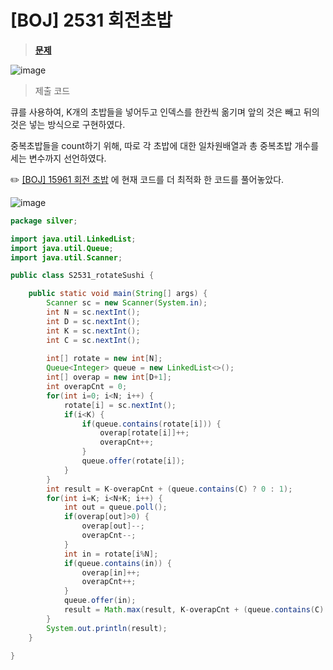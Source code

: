 # [BOJ] 2531 회전초밥
> **[문제](https://www.acmicpc.net/problem/2531)**
> 
![image](https://user-images.githubusercontent.com/80896077/174919631-8215d2ed-0484-4a93-9712-18e7d8e8139e.png)

> 제출 코드
> 

큐를 사용하여, K개의 초밥들을 넣어두고 인덱스를 한칸씩 옮기며 앞의 것은 빼고 뒤의 것은 넣는 방식으로 구현하였다. 

중복초밥들을 count하기 위해, 따로 각 초밥에 대한 일차원배열과 총 중복초밥 개수를 세는 변수까지 선언하였다.

✏️ [[BOJ] 15961 회전 초밥](./gold/b15961.md) 에 현재 코드를 더 최적화 한 코드를 풀어놓았다.

![image](https://user-images.githubusercontent.com/80896077/174919676-56086041-deb3-478e-85f2-e6c004a1d751.png)

```java
package silver;

import java.util.LinkedList;
import java.util.Queue;
import java.util.Scanner;

public class S2531_rotateSushi {

	public static void main(String[] args) {
		Scanner sc = new Scanner(System.in);
		int N = sc.nextInt();
		int D = sc.nextInt();
		int K = sc.nextInt();
		int C = sc.nextInt();
		
		int[] rotate = new int[N];
		Queue<Integer> queue = new LinkedList<>();
		int[] overap = new int[D+1];
		int overapCnt = 0;
		for(int i=0; i<N; i++) {
			rotate[i] = sc.nextInt();
			if(i<K) {
				if(queue.contains(rotate[i])) {
					overap[rotate[i]]++;
					overapCnt++;
				}
				queue.offer(rotate[i]);
			}
		}
		int result = K-overapCnt + (queue.contains(C) ? 0 : 1);
		for(int i=K; i<N+K; i++) {
			int out = queue.poll();
			if(overap[out]>0) {
				overap[out]--;
				overapCnt--;
			}
			int in = rotate[i%N];
			if(queue.contains(in)) {
				overap[in]++;
				overapCnt++;
			}
			queue.offer(in);
			result = Math.max(result, K-overapCnt + (queue.contains(C) ? 0 : 1));
		}
		System.out.println(result);
	}

}
```
